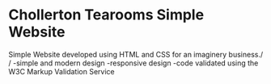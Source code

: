 # Chollerton Tearooms Simple Website
Simple Website developed using HTML and CSS for an imaginery business./
/
-simple and modern design
-responsive design
-code validated using the W3C Markup Validation Service
